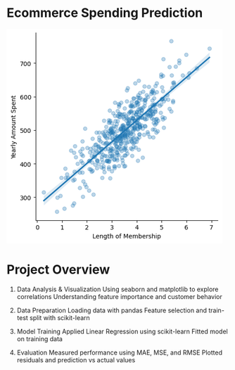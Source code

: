 # Ecommerce Spending Prediction

![Linear Regression](output.png)

# Project Overview
1. Data Analysis & Visualization
Using seaborn and matplotlib to explore correlations
Understanding feature importance and customer behavior

2. Data Preparation
Loading data with pandas
Feature selection and train-test split with scikit-learn

3. Model Training
Applied Linear Regression using scikit-learn
Fitted model on training data

4. Evaluation
Measured performance using MAE, MSE, and RMSE
Plotted residuals and prediction vs actual values

